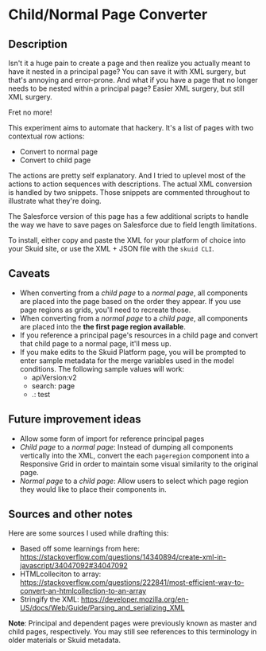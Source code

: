 # Child/Normal Page Converter

## Description

Isn't it a huge pain to create a page and then realize you actually meant to have it nested in a principal page? You can save it with XML surgery, but that's annoying and error-prone. And what if you have a page that no longer needs to be nested within a principal page? Easier XML surgery, but still XML surgery.

Fret no more!

This experiment aims to automate that hackery. It's a list of pages with two contextual row actions:

- Convert to normal page
- Convert to child page

The actions are pretty self explanatory. And I tried to uplevel most of the actions to action sequences with descriptions. The actual XML conversion is handled by two snippets. Those snippets are commented throughout to illustrate what they're doing. 

The Salesforce version of this page has a few additional scripts to handle the way we have to save pages on Salesforce due to field length limitations.

To install, either copy and paste the XML for your platform of choice into your Skuid site, or use the XML + JSON file with the `skuid CLI`. 

## Caveats

- When converting from a _child page_ to a _normal page_, all components are placed into the page based on the order they appear. If you use page regions as grids, you'll need to recreate those.
- When converting from a  _normal page_ to a _child page_, all components are placed into the **the first page region available**.
- If you reference a principal page's resources in a child page and convert that child page to a normal page, it'll mess up.
- If you make edits to the Skuid Platform page, you will be prompted to enter sample metadata for the merge variables used in the model conditions. The following sample values will work:
    - apiVersion:v2
    - search: page
    - .: test
## Future improvement ideas

- Allow some form of import for reference principal pages
- _Child page_ to a _normal page_: Instead of dumping all components vertically into the XML, convert the each `pageregion` component into a Responsive Grid in order to maintain some visual similarity to the original page.
- _Normal page_ to a _child page_: Allow users to select which page region they would like to place their components in. 

## Sources and other notes

Here are some sources I used while drafting this:

- Based off some learnings from here: https://stackoverflow.com/questions/14340894/create-xml-in-javascript/34047092#34047092
- HTMLcolleciton to array: https://stackoverflow.com/questions/222841/most-efficient-way-to-convert-an-htmlcollection-to-an-array
- Stringify the XML: https://developer.mozilla.org/en-US/docs/Web/Guide/Parsing_and_serializing_XML

**Note**: Principal and dependent pages were previously known as master and child pages, respectively. You may still see references to this terminology in older materials or Skuid metadata. 
